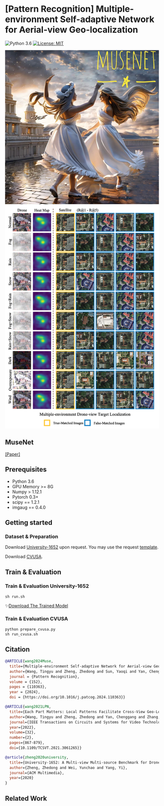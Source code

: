 # [Pattern Recognition] Multiple-environment Self-adaptive Network for Aerial-view Geo-localization  
![Python 3.6](https://img.shields.io/badge/python-3.6-green.svg)
[![License: MIT](https://img.shields.io/badge/License-MIT-green.svg)](https://opensource.org/licenses/MIT) 

<div align="center">
	<img src="docs/dance.jpg" alt="Editor" width="700">
</div>
<div align="center">
	<img src="docs/visual.png" alt="Editor" width="800">
</div>


## MuseNet
[[Paper]](https://arxiv.org/abs/2204.08381) 

## Prerequisites
- Python 3.6
- GPU Memory >= 8G
- Numpy > 1.12.1
- Pytorch 0.3+
- scipy == 1.2.1
- imgaug == 0.4.0

## Getting started
### Dataset & Preparation
Download [University-1652](https://github.com/layumi/University1652-Baseline) upon request. You may use the request [template](https://github.com/layumi/University1652-Baseline/blob/master/Request.md).

<!--Download [SUES-200](https://github.com/Reza-Zhu/SUES-200-Benchmark).-->

Download [CVUSA](https://hdueducn-my.sharepoint.com/:u:/g/personal/wongtyu_hdu_edu_cn/EcaV9nPk2NxEgAp4MlV1FH4BplbDSqFMxEqqpwf9ooHshw?e=tIXFsB).

## Train & Evaluation
### Train & Evaluation University-1652
```  
sh run.sh
```
:sparkles:[Download The Trained Model](https://hdueducn-my.sharepoint.com/:u:/g/personal/wongtyu_hdu_edu_cn/EcUM81Bpc35DsgxbbscP9ewB_Qdrtk2TDLc1Z1dLRh0jAg?e=H32yw3)
### Train & Evaluation CVUSA
```  
python prepare_cvusa.py  
sh run_cvusa.sh
```
## Citation

```bibtex
@ARTICLE{wang2024Muse,
  title={Multiple-environment Self-adaptive Network for Aerial-view Geo-localization}, 
  author={Wang, Tingyu and Zheng, Zhedong and Sun, Yaoqi and Yan, Chenggang and Yang, Yi and Tat-Seng Chua},
  journal = {Pattern Recognition},
  volume = {152},
  pages = {110363},
  year = {2024},
  doi = {https://doi.org/10.1016/j.patcog.2024.110363}}
```

```bibtex
@ARTICLE{wang2021LPN,
  title={Each Part Matters: Local Patterns Facilitate Cross-View Geo-Localization}, 
  author={Wang, Tingyu and Zheng, Zhedong and Yan, Chenggang and Zhang, Jiyong and Sun, Yaoqi and Zheng, Bolun and Yang, Yi},
  journal={IEEE Transactions on Circuits and Systems for Video Technology}, 
  year={2022},
  volume={32},
  number={2},
  pages={867-879},
  doi={10.1109/TCSVT.2021.3061265}}
```
```bibtex
@article{zheng2020university,
  title={University-1652: A Multi-view Multi-source Benchmark for Drone-based Geo-localization},
  author={Zheng, Zhedong and Wei, Yunchao and Yang, Yi},
  journal={ACM Multimedia},
  year={2020}
}
```
## Related Work

